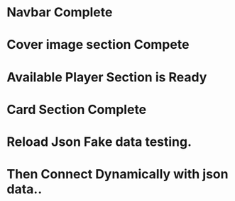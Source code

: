 # Navbar Complete
# Cover image section Compete
# Available Player Section is Ready
# Card Section Complete
# Reload Json Fake data testing.
# Then Connect Dynamically with json data..



